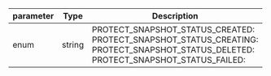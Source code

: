 | parameter | Type | Description |
| ----------- | ----------- |----------- |
| enum  |  string  | PROTECT_SNAPSHOT_STATUS_CREATED: <br/>PROTECT_SNAPSHOT_STATUS_CREATING: <br/>PROTECT_SNAPSHOT_STATUS_DELETED: <br/>PROTECT_SNAPSHOT_STATUS_FAILED:   |